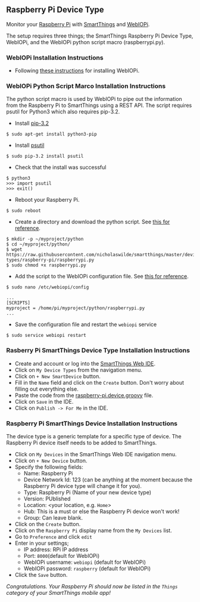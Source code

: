 ## Raspberry Pi Device Type
Monitor your [Raspberry Pi](http://www.raspberrypi.org/) with [SmartThings](http://www.smartthings.com/) and [WebIOPi](https://code.google.com/p/webiopi/).

The setup requires three things; the SmartThings Raspberry Pi Device Type, WebIOPi, and the WebIOPi python script macro (raspberrypi.py).

### WebIOPi Installation Instructions
 - Following [these instructions](https://code.google.com/p/webiopi/wiki/INSTALL?tm=6) for installing WebIOPi.

### WebIOPi Python Script Marco Installation Instructions
The python script macro is used by WebIOPi to pipe out the information from the Raspberry Pi to SmartThings using a REST API. The script requires psutil for Python3 which also requires pip-3.2.
 - Install [pip-3.2](https://github.com/pypa/pip)
```
$ sudo apt-get install python3-pip
```
 - Install [psutil](https://github.com/giampaolo/psutil)
```
$ sudo pip-3.2 install psutil
```
 - Check that the install was successful
```
$ python3
>>> import psutil
>>> exit()
```
 - Reboot your Raspberry Pi.
```
$ sudo reboot 
```
 - Create a directory and download the python script. See [this for reference](https://code.google.com/p/webiopi/wiki/Tutorial_Basis).
```
$ mkdir -p ~/myproject/python
$ cd ~/myproject/python/
$ wget https://raw.githubusercontent.com/nicholaswilde/smartthings/master/device-types/raspberry-pi/raspberrypi.py
$ sudo chmod +x raspberrypi.py
```
 - Add the script to the WebIOPi configuration file. See [this for reference](https://code.google.com/p/webiopi/wiki/Tutorial_Basis).
```
$ sudo nano /etc/webiopi/config
```
```
...
[SCRIPTS]
myproject = /home/pi/myproject/python/raspberrypi.py
...
```
 - Save the configuration file and restart the `webiopi` service
```
$ sudo service webiopi restart
```

### Rasberry Pi SmartThings Device Type Installation Instructions
 - Create and account or log into the [SmartThings Web IDE](https://graph.api.smartthings.com/login/auth).
 - Click on `My Device Types` from the navigation menu.
 - Click on `+ New SmartDevice` button.
 - Fill in the `Name` field and click on the `Create` button. Don't worry about filling out everything else.
 - Paste the code from the [raspberry-pi.device.groovy](https://github.com/nicholaswilde/smartthings/blob/master/device-types/raspberry-pi/raspberry-pi.device.groovy) file.
 - Click on `Save` in the IDE.
 - Click on `Publish -> For Me` in the IDE.
 
 ### Raspberry Pi SmartThings Device Installation Instructions
The device type is a generic template for a specific type of device. The Raspberry Pi device itself needs to be added to SmartThings.
 - Click on `My Devices` in the SmartThings Web IDE navigation menu.
 - Click on `+ New Device` button.
 - Specify the following fields:
   - Name: Raspberry Pi
   - Device Network Id: 123 (can be anything at the moment because the Raspberry Pi device type will change it for you).
   - Type: Raspberry Pi (Name of your new device type)
   - Version: PUblished
   - Location: <your location, e.g. `Home`>
   - Hub: <your hub> This is a must or else the Raspberry Pi device won't work!
   - Group: Can leave blank.
 - Click on the `Create` button.
 - Click on the `Raspberry Pi` display name from the `My Devices` list.
 - Go to `Preference` and click `edit`
 - Enter in your settings;
   - IP address: RPi IP address
   - Port: `8000`(default for WebIOPi)
   - WebIOPi username: `webiopi` (default for WebIOPi)
   - WebIOPi password: `raspberry` (default for WebIOPi)
 - Click the `Save` button.

*Congratulations. Your Raspberry Pi should now be listed in the `Things` category of your SmartThings mobile app!*
